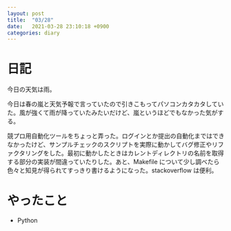 ```yaml
---
layout: post
title:  "03/28"
date:   2021-03-28 23:10:18 +0900
categories: diary
---
```

# 日記

今日の天気は雨。

今日は春の嵐と天気予報で言っていたので引きこもってパソコンカタカタしていた。風が強くて雨が降っていたみたいだけど、嵐というほどでもなかった気がする。

競プロ用自動化ツールをちょっと弄った。ログインとか提出の自動化まではできなかったけど、サンプルチェックのスクリプトを実際に動かしてバグ修正やリファクタリングをした。最初に動かしたときはカレントディレクトリの名前を取得する部分の実装が間違っていたりした。あと、Makefile について少し調べたら色々と知見が得られてすっきり書けるようになった。stackoverflow は便利。

# やったこと

- Python
